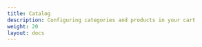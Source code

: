 ```yaml
---
title: Catalog
description: Configuring categories and products in your cart
weight: 20 
layout: docs
---
```


